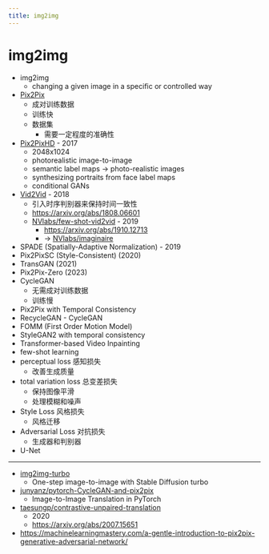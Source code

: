 ```yaml
---
title: img2img
---
```


# img2img

- img2img
  - changing a given image in a specific or controlled way
- [Pix2Pix](https://github.com/phillipi/pix2pix)
  - 成对训练数据
  - 训练快
  - 数据集
    - 需要一定程度的准确性
- [Pix2PixHD](https://github.com/NVIDIA/pix2pixHD) - 2017
  - 2048x1024
  - photorealistic image-to-image
  - semantic label maps -> photo-realistic images
  - synthesizing portraits from face label maps
  - conditional GANs
- [Vid2Vid](https://github.com/NVIDIA/vid2vid) - 2018
  - 引入时序判别器来保持时间一致性
  - https://arxiv.org/abs/1808.06601
  - [NVlabs/few-shot-vid2vid](https://github.com/NVlabs/few-shot-vid2vid) - 2019
    - https://arxiv.org/abs/1910.12713
    - -> [NVlabs/imaginaire](https://github.com/NVlabs/imaginaire)
- SPADE (Spatially-Adaptive Normalization) - 2019
- Pix2PixSC (Style-Consistent) (2020)
- TransGAN (2021)
- Pix2Pix-Zero (2023)
- CycleGAN
  - 无需成对训练数据
  - 训练慢
- Pix2Pix with Temporal Consistency
- RecycleGAN - CycleGAN
- FOMM (First Order Motion Model)
- StyleGAN2 with temporal consistency
- Transformer-based Video Inpainting
- few-shot learning
- perceptual loss 感知损失
  - 改善生成质量
- total variation loss 总变差损失
  - 保持图像平滑
  - 处理模糊和噪声
- Style Loss 风格损失
  - 风格迁移
- Adversarial Loss 对抗损失
  - 生成器和判别器
- U-Net


---

- [img2img-turbo](./img2img-turbo.md)
  - One-step image-to-image with Stable Diffusion turbo
- [junyanz/pytorch-CycleGAN-and-pix2pix](https://github.com/junyanz/pytorch-CycleGAN-and-pix2pix)
  - Image-to-Image Translation in PyTorch
- [taesungp/contrastive-unpaired-translation](https://github.com/taesungp/contrastive-unpaired-translation)
  - 2020
  - https://arxiv.org/abs/2007.15651
- https://machinelearningmastery.com/a-gentle-introduction-to-pix2pix-generative-adversarial-network/

